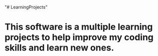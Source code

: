 "# LearningProjects" 
# This software is a multiple learning projects to help improve my coding skills and learn new ones.